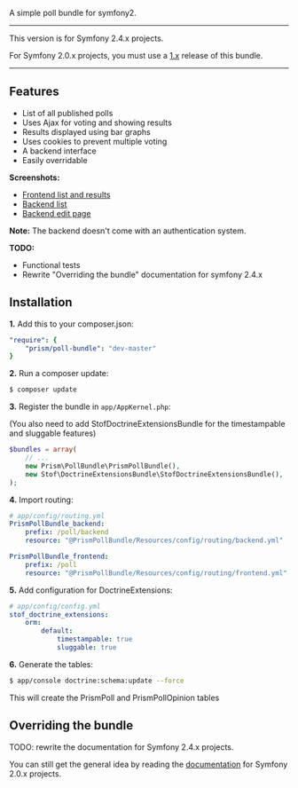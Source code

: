 A simple poll bundle for symfony2.

---

This version is for Symfony 2.4.x projects.

For Symfony 2.0.x projects, you must use a [1.x](https://github.com/emiliemarchand/PrismPollBundle/tree/symfony-2.0.x) release of this bundle.

---

## Features

- List of all published polls
- Uses Ajax for voting and showing results
- Results displayed using bar graphs
- Uses cookies to prevent multiple voting
- A backend interface
- Easily overridable

**Screenshots:**

- [Frontend list and results](https://github.com/emiliemarchand/PrismPollBundle/blob/master/Resources/doc/Screenshots/frontend.png)
- [Backend list](https://github.com/emiliemarchand/PrismPollBundle/blob/master/Resources/doc/Screenshots/backend_list.png)
- [Backend edit page](https://github.com/emiliemarchand/PrismPollBundle/blob/master/Resources/doc/Screenshots/backend_edit.png)

**Note:** The backend doesn't come with an authentication system.

**TODO:**

- Functional tests
- Rewrite "Overriding the bundle" documentation for symfony 2.4.x

## Installation

**1.** Add this to your composer.json:
``` yml
"require": {
    "prism/poll-bundle": "dev-master"
}
```

**2.** Run a composer update:

``` bash
$ composer update
```

**3.** Register the bundle in ``app/AppKernel.php``:

(You also need to add StofDoctrineExtensionsBundle for the timestampable and sluggable features)

``` php
$bundles = array(
    // ...
    new Prism\PollBundle\PrismPollBundle(),
    new Stof\DoctrineExtensionsBundle\StofDoctrineExtensionsBundle(),
);
```

**4.** Import routing:

``` yaml
# app/config/routing.yml
PrismPollBundle_backend:
    prefix: /poll/backend
    resource: "@PrismPollBundle/Resources/config/routing/backend.yml"

PrismPollBundle_frontend:
    prefix: /poll
    resource: "@PrismPollBundle/Resources/config/routing/frontend.yml"
```

**5.** Add configuration for DoctrineExtensions:

``` yaml
# app/config/config.yml
stof_doctrine_extensions:
    orm:
        default:
            timestampable: true
            sluggable: true
```

**6.** Generate the tables:

``` bash
$ app/console doctrine:schema:update --force
```

This will create the PrismPoll and PrismPollOpinion tables


## Overriding the bundle

TODO: rewrite the documentation for Symfony 2.4.x projects.

You can still get the general idea by reading the [documentation](https://github.com/emiliemarchand/PrismPollBundle/blob/symfony-2.0.x/Resources/doc/overriding.md) for Symfony 2.0.x projects.